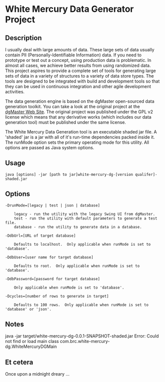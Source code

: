 White Mercury Data Generator Project
====================================

Description
-----------

I usually deal with large amounts of data.  These large sets of data usually contain PII (Personally-Identifiable Information) data.  If you need to prototype or test out a concept, using production data is problematic.  In almost all cases, we achieve better results from using randomized data.  This project aspires to provide a complete set of tools for generating large sets of data in a variety of structures to a variety of data store types.  The tools are designed to be integrated with build and development tools so that they can be used in continuous integration and other agile development activities.

The data generation engine is based on the dgMaster open-sourced data generation toolkit.  You can take a look at the original project at the [dgMaster Web Site](http://dgmaster.sourceforge.net/).  The original project was published under the GPL v2 license which means that any derivative works (which includes our data generation tool) must be published under the same license.

The White Mercury Data Generation tool is an executable shaded jar file.  A 'shaded' jar is a jar with all of it's run-time dependencies packed inside it.  The runMode option sets the primary operating mode for this utility.  All options are passed as Java system options.

Usage
-----

	java [options] -jar [path to jar]white-mercury-dg-[version qualifer]-shaded.jar

Options
-------

	-DrunMode=[legacy | test | json | database]

		legacy - run the utility with the legacy Swing UI from dgMaster.
		test - run the utility with default parameters to generate a test file.
		database - run the utility to generate data in a database.

	-DdbUrl=[URL of target database]

		Defaults to localhost.  Only applicable when runMode is set to 'database'.

	-DdbUser=[user name for target database]

		Defaults to root.  Only applicable when runMode is set to 'database'.

	-DdbPassword=[password for target database]

		Only applicable when runMode is set to 'database'.

	-Dcycles=[number of rows to generate in target]

		Defaults to 100 rows.  Only applicable when runMode is set to 'database' or 'json'.

Notes
-----
java -jar target/white-mercury-dg-0.0.1-SNAPSHOT-shaded.jar
Error: Could not find or load main class com.brc.white-mercury-dg.WhiteMercuryDGMain

Et cetera
---------
Once upon a midnight dreary ... 
